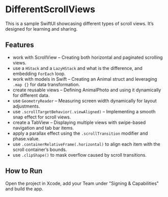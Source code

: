 # DifferentScrollViews
This is a sample SwiftUI showcasing different types of scroll views. It’s designed for learning and sharing. 

## Features
- work with ScrollView – Creating both horizontal and paginated scrolling views.
- use a `HStack` and a `LazyHStack` and what is the difference, and embedding `ForEach` loop.
- work with models in Swift – Creating an Animal struct and leveraging `.map {}` for data transformation.
- create reusable views – Defining AnimalPhoto and using it dynamically for different data.
- use `GeometryReader` – Measuring screen width dynamically for layout adjustments.
- use `.scrollTargetBehavior(.viewAligned)` – Implementing a smooth snap effect for scroll views.
- create a TabView – Displaying multiple views with swipe-based navigation and tab bar items.
- apply a parallax effect using the `.scrollTransition` modifier and phase.value.
- use `.containerRelativeFrame(.horizontal)` to align each item with the scroll container’s bounds.
- use `.clipShape()` to mask overflow caused by scroll transitions.


## How to Run
Open the project in Xcode, add your Team under "Signing & Capabilities" and build the app.
